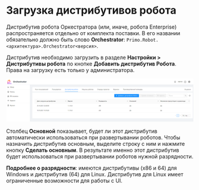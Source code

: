 # Загрузка дистрибутивов робота

Дистрибутив робота Оркестратора (или, иначе, робота Enterprise) распространяется отдельно от комплекта поставки. В его названии обязательно должно быть слово **Orchestrator**: `Primo.Robot.<архитектура>.Orchestrator<версия>`.

Дистрибутив необходимо загрузить в разделе **Настройки > Дистрибутивы робота** по кнопке **Добавить дистрибутив Робота**. Права на загрузку есть только у администратора.

![](<../../../.gitbook/assets/0 (16)>)

Столбец **Основной** показывает, будет ли этот дистрибутив автоматически использоваться при развертывании роботов. Чтобы назначить дистрибутив основным, выделите строку с ним и нажмите кнопку **Сделать основным**. В результате именно этот дистрибутив будет использоваться при развертывании роботов нужной разрядности. 

**Подробнее о разрядности**: имеются дистрибутивы (x86 и 64) для Windows и дистрибутив (64) для Linux. Дистрибутив для Linux имеет ограниченные возможности для работы с UI. 
